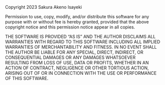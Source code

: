 Copyright 2023 Sakura Akeno Isayeki

Permission to use, copy, modify, and/or distribute this software for any purpose with or without fee is hereby granted, 
provided that the above copyright notice and this permission notice appear in all copies.

THE SOFTWARE IS PROVIDED “AS IS” AND THE AUTHOR DISCLAIMS ALL WARRANTIES 
WITH REGARD TO THIS SOFTWARE INCLUDING ALL IMPLIED WARRANTIES OF MERCHANTABILITY AND FITNESS. 
IN NO EVENT SHALL THE AUTHOR BE LIABLE FOR ANY SPECIAL, DIRECT, INDIRECT, 
OR CONSEQUENTIAL DAMAGES OR ANY DAMAGES WHATSOEVER RESULTING FROM LOSS OF USE, DATA OR PROFITS, 
WHETHER IN AN ACTION OF CONTRACT, NEGLIGENCE OR OTHER TORTIOUS ACTION, 
ARISING OUT OF OR IN CONNECTION WITH THE USE OR PERFORMANCE OF THIS SOFTWARE.